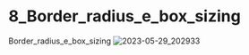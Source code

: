 # 8_Border_radius_e_box_sizing
 Border_radius_e_box_sizing
![2023-05-29_202933](https://github.com/heberoffice21/8_Border_radius_e_box_sizing/assets/108032085/fc0228c4-d74a-48ac-bdf1-3c36faa78388)
